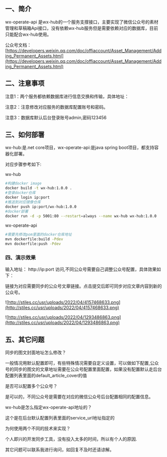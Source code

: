 ## 一、简介

wx-operate-api 是wx-hub的一个服务支撑接口，主要实现了微信公众号的素材管理和草稿箱Api接口，没有依赖wx-hub服务但是需要依赖对应的数据库，目前只能配合wx-hub使用。

公众号文档：[https://developers.weixin.qq.com/doc/offiaccount/Asset_Management/Adding_Permanent_Assets.html](https://developers.weixin.qq.com/doc/offiaccount/Asset_Management/Adding_Permanent_Assets.html)

## 二、注意事项

注意1：两个服务都依赖数据库进行信息交换和传输，具体地址：

注意2：注意修改对应服务的数据库配置账号和密码。

注意3：数据库默认后台登录账号admin,密码123456

## 三、如何部署

wx-hub:是.net core项目，wx-operate-api:是java spring boot项目，都支持容器化部署。

对应步骤参考如下:

wx-hub

```bash
#构建docker image
docker build -t wx-hub:1.0.0 .
#登录docker仓库
docker login ip:port
#推送到对应镜像仓库
docker push ip:port/wx-hub:1.0.0
#docker部署
docker run -d -p 5001:80 --restart=always --name wx-hub wx-hub:1.0.0
```

wx-operate-api

```bash
#需要先修改pom里面的docker仓库地址
mvn dockerfile:build -Pdev
mvn dockerfile:push -Pdev
```

### 四、演示效果

输入地址： http://ip:port 访问,不同公众号需要自己调整公众号配置，具体效果如下：

链接为对应需要同步的公众号文章链接。点击提交后即可同步对应文章内容到新的公众号。

![http://stiles.cc/usr/uploads/2022/04/4157468633.png](http://stiles.cc/usr/uploads/2022/04/4157468633.png)

![http://stiles.cc/usr/uploads/2022/04/1293486863.png](http://stiles.cc/usr/uploads/2022/04/1293486863.png)

## 五、其它问题

同步的图文封面地址怎么修改？

一般情况用默认配置即可，有些特殊情况需要自定义设置，可以做如下配置,公众号的同步的图文的文章地址需要在公众号配置里面配置，如果没有配置默认走后台配置列表里面的default_article_cover的值

是否可以配置多个公众号？

是可以的，不同公众号是需要在对应的微信公众号后台配置相同的配置信息。

wx-hub是怎么指定wx-operate-api地址的？

这个是在后台默认配置列表里面的service_url地址指定的

为何使用两个不同的技术来实现？

个人即兴的开发同步工具，没有投入太多的时间，所以有个人的原因.

其它问题可以联系我进行询问，如回复不及时还请谅解。
